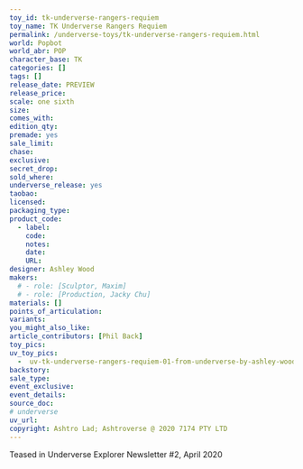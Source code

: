 ```yaml
---
toy_id: tk-underverse-rangers-requiem
toy_name: TK Underverse Rangers Requiem
permalink: /underverse-toys/tk-underverse-rangers-requiem.html
world: Popbot
world_abr: POP
character_base: TK
categories: []
tags: []
release_date: PREVIEW
release_price: 
scale: one sixth
size: 
comes_with: 
edition_qty: 
premade: yes
sale_limit: 
chase: 
exclusive: 
secret_drop:
sold_where: 
underverse_release: yes
taobao: 
licensed:
packaging_type:
product_code: 
  - label: 
    code: 
    notes: 
    date: 
    URL:
designer: Ashley Wood
makers:
  # - role: [Sculptor, Maxim]
  # - role: [Production, Jacky Chu]
materials: []
points_of_articulation: 
variants: 
you_might_also_like:
article_contributors: [Phil Back]
toy_pics:
uv_toy_pics:
  -  uv-tk-underverse-rangers-requiem-01-from-underverse-by-ashley-wood.jpg
backstory: 
sale_type: 
event_exclusive: 
event_details:
source_doc:
# underverse
uv_url: 
copyright: Ashtro Lad; Ashtroverse @ 2020 7174 PTY LTD
---
```

Teased in Underverse Explorer Newsletter #2, April 2020